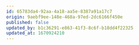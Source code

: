 ```yaml
---
id: 65783da4-92aa-4a18-aa5e-8387a91a17c7
origin: 9aebf9ee-148e-468a-97ed-2dc6166f450e
published: false
updated_by: b1c36291-e863-41f3-8c6f-b18dd4f22325
updated_at: 1670924210
---
```

